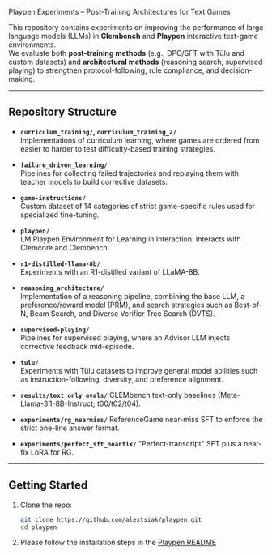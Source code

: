  Playpen Experiments – Post-Training Architectures for Text Games  

This repository contains experiments on improving the performance of large language models (LLMs) in **Clembench** and **Playpen** interactive text-game environments.  
We evaluate both **post-training methods** (e.g., DPO/SFT with Tülu and custom datasets) and **architectural methods** (reasoning search, supervised playing) to strengthen protocol-following, rule compliance, and decision-making.  

---

## Repository Structure  

- **`curriculum_training/`, `curriculum_training_2/`**  
  Implementations of curriculum learning, where games are ordered from easier to harder to test difficulty-based training strategies.  

- **`failure_driven_learning/`**  
  Pipelines for collecting failed trajectories and replaying them with teacher models to build corrective datasets.  

- **`game-instructions/`**  
  Custom dataset of 14 categories of strict game-specific rules used for specialized fine-tuning.  

- **`playpen/`**  
 LM Playpen Environment for Learning in Interaction. Interacts with Clemcore and Clembench.  

- **`r1-distilled-llama-8b/`**  
  Experiments with an R1-distilled variant of LLaMA-8B.  

- **`reasoning_architecture/`**  
  Implementation of a reasoning pipeline, combining the base LLM, a preference/reward model (PRM), and search strategies such as Best-of-N, Beam Search, and Diverse Verifier Tree Search (DVTS).  

- **`supervised-playing/`**  
  Pipelines for supervised playing, where an Advisor LLM injects corrective feedback mid-episode.  

- **`tulu/`**  
  Experiments with Tülu datasets to improve general model abilities such as instruction-following, diversity, and preference alignment.  

- **`results/text_only_evals/`**
CLEMbench text-only baselines (Meta-Llama-3.1-8B-Instruct; t00/t02/t04). 

- **`experiments/rg_nearmiss/`**
ReferenceGame near-miss SFT to enforce the strict one-line answer format.

- **`experiments/perfect_sft_nearfix/`**
"Perfect-transcript" SFT plus a near-fix LoRA for RG. 

---

## Getting Started  

1. Clone the repo:  
   ```bash
   git clone https://github.com/alextsiak/playpen.git
   cd playpen

2. Please follow the installation steps in the [Playpen README](https://github.com/phisad/playpen/tree/main)
